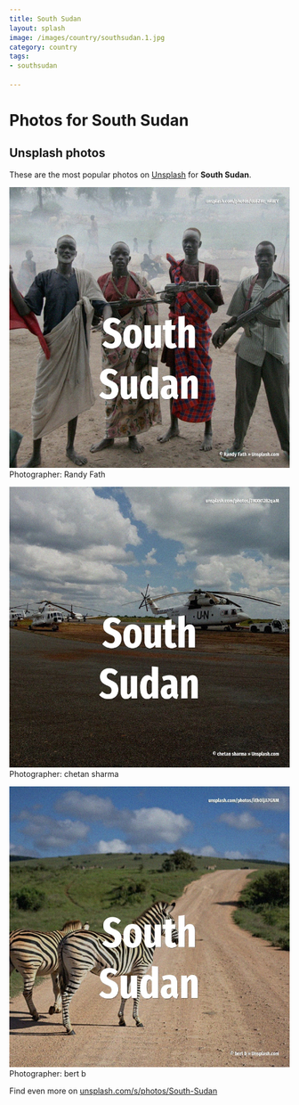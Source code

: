 ```yaml
---
title: South Sudan
layout: splash
image: /images/country/southsudan.1.jpg
category: country
tags:
- southsudan

---
```

# Photos for South Sudan
 
## Unsplash photos
These are the most popular photos on [Unsplash](https://unsplash.com) for **South Sudan**.
 
![South Sudan](/images/country/southsudan.1.jpg)
Photographer:  Randy Fath
 
![South Sudan](/images/country/southsudan.2.jpg)
Photographer:  chetan sharma
 
![South Sudan](/images/country/southsudan.3.jpg)
Photographer:  bert b
 
Find even more on [unsplash.com/s/photos/South-Sudan](https://unsplash.com/s/photos/South-Sudan)
 
